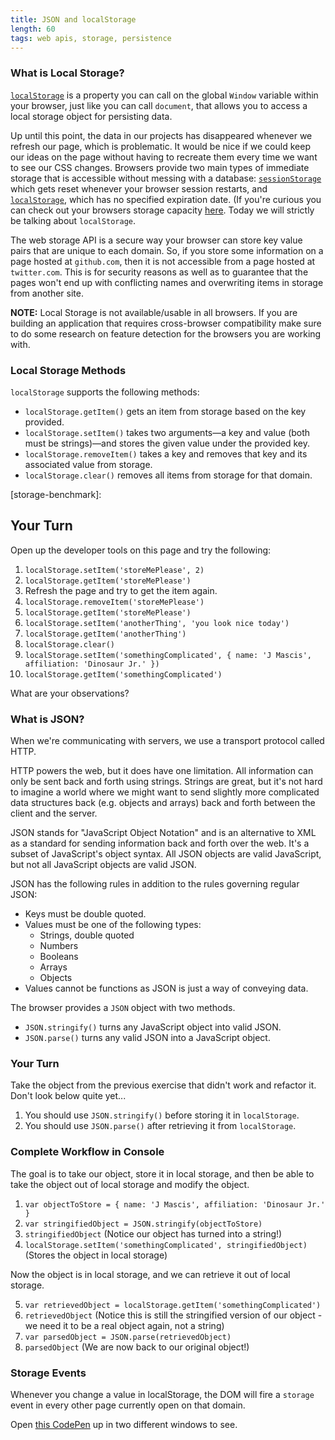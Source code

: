 ```yaml
---
title: JSON and localStorage
length: 60
tags: web apis, storage, persistence
---
```


### What is Local Storage?

[`localStorage`][ls-mdn] is a property you can call on the global `Window` variable within your browser, just like you can call `document`, that allows you to access a local storage object for persisting data.  

Up until this point, the data in our projects has disappeared whenever we refresh our page, which is problematic. It would be nice if we could keep our ideas on the page without having to recreate them every time we want to see our CSS changes. Browsers provide two main types of immediate storage that is accessible without messing with a database: [`sessionStorage`][ss-mdn] which gets reset whenever your browser session restarts, and [`localStorage`][ls-mdn], which has no specified expiration date. (If you're curious you can check out your browsers storage capacity [here][gs-mdn]. Today we will strictly be talking about `localStorage`.

The web storage API is a secure way your browser can store key value pairs that are unique to each domain. So, if you store some information on a page hosted at `github.com`, then it is not accessible from a page hosted at `twitter.com`. This is for security reasons as well as to guarantee that the pages won't end up with conflicting names and overwriting items in storage from another site.  

**NOTE:** Local Storage is not available/usable in all browsers. If you are building an application that requires cross-browser compatibility make sure to do some research on feature detection for the browsers you are working with.  

### Local Storage Methods

`localStorage` supports the following methods:

- `localStorage.getItem()` gets an item from storage based on the key provided.
- `localStorage.setItem()` takes two arguments—a key and value (both must be strings)—and stores the given value under the provided key.
- `localStorage.removeItem()` takes a key and removes that key and its associated value from storage.
- `localStorage.clear()` removes all items from storage for that domain.

[ls-mdn]: https://developer.mozilla.org/en-US/docs/Web/API/Window/localStorage
[ss-mdn]: https://developer.mozilla.org/en-US/docs/Web/API/Window/sessionStorage
[gs-mdn]: https://developer.mozilla.org/en-US/docs/Web/API/Window/globalStorage
[storage-benchmark]:

## Your Turn

Open up the developer tools on this page and try the following:

1. `localStorage.setItem('storeMePlease', 2)`
2. `localStorage.getItem('storeMePlease')`
3. Refresh the page and try to get the item again.
4. `localStorage.removeItem('storeMePlease')`
5. `localStorage.getItem('storeMePlease')`
6. `localStorage.setItem('anotherThing', 'you look nice today')`
7. `localStorage.getItem('anotherThing')`
8. `localStorage.clear()`
9. `localStorage.setItem('somethingComplicated', { name: 'J Mascis', affiliation: 'Dinosaur Jr.' })`
10. `localStorage.getItem('somethingComplicated')`

What are your observations?

### What is JSON?

When we're communicating with servers, we use a transport protocol called HTTP.

HTTP powers the web, but it does have one limitation. All information can only be sent back and forth using strings. Strings are great, but it's not hard to imagine a world where we might want to send slightly more complicated data structures back (e.g. objects and arrays) back and forth between the client and the server.

JSON stands for "JavaScript Object Notation" and is an alternative to XML as a standard for sending information back and forth over the web. It's a subset of JavaScript's object syntax. All JSON objects are valid JavaScript, but not all JavaScript objects are valid JSON.

JSON has the following rules in addition to the rules governing regular JSON:

- Keys must be double quoted.
- Values must be one of the following types:
    - Strings, double quoted
    - Numbers
    - Booleans
    - Arrays
    - Objects
- Values cannot be functions as JSON is just a way of conveying data.

The browser provides a `JSON` object with two methods.

- `JSON.stringify()` turns any JavaScript object into valid JSON.
- `JSON.parse()` turns any valid JSON into a JavaScript object.

### Your Turn

Take the object from the previous exercise that didn't work and refactor it. Don't look below quite yet...

1. You should use `JSON.stringify()` before storing it in `localStorage`.
2. You should use `JSON.parse()` after retrieving it from `localStorage`.

### Complete Workflow in Console

The goal is to take our object, store it in local storage, and then be able to take the object out of local storage and modify the object.

1. `var objectToStore = { name: 'J Mascis', affiliation: 'Dinosaur Jr.' }`
2. `var stringifiedObject = JSON.stringify(objectToStore)`
3. `stringifiedObject` (Notice our object has turned into a string!)
4. `localStorage.setItem('somethingComplicated', stringifiedObject)` (Stores the object in local storage)

Now the object is in local storage, and we can retrieve it out of local storage.

5. `var retrievedObject = localStorage.getItem('somethingComplicated')`
6. `retrievedObject` (Notice this is still the stringified version of our object - we need it to be a real object again, not a string)
7. `var parsedObject = JSON.parse(retrievedObject)`
8. `parsedObject` (We are now back to our original object!)

### Storage Events

Whenever you change a value in localStorage, the DOM will fire a `storage` event in every other page currently open on that domain.

Open [this CodePen](http://codepen.io/team/turing/pen/xOYdBG) up in two different windows to see.
